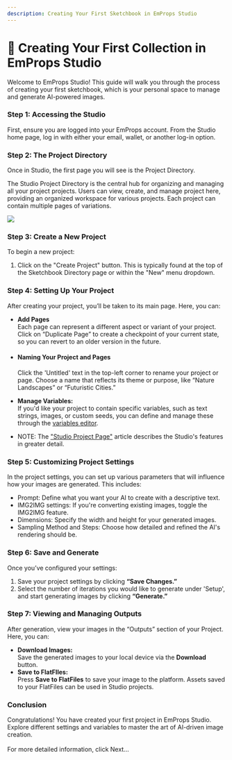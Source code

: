 ```yaml
---
description: Creating Your First Sketchbook in EmProps Studio
---
```


# 🐣 Creating Your First Collection in EmProps Studio

Welcome to EmProps Studio! This guide will walk you through the process of creating your first sketchbook, which is your personal space to manage and generate AI-powered images.

### Step 1: Accessing the Studio <a href="#h_ca54d44df8" id="h_ca54d44df8"></a>

First, ensure you are logged into your EmProps account. From the Studio home page, log in with either your email, wallet, or another log-in option.

### Step 2: The Project Directory <a href="#h_256bc28cd0" id="h_256bc28cd0"></a>

Once in Studio, the first page you will see is the Project Directory.

The Studio Project Directory is the central hub for organizing and managing all your project projects. Users can view, create, and manage project here, providing an organized workspace for various projects. Each project can contain multiple pages of variations.

[![](https://downloads.intercomcdn.com/i/o/1054690564/ef52cec4bcd391b53f4c6fb9/image.png?expires=1716564600\&signature=7463e4d26d0ce917b7662801b05d1214ea6ea6808bac151bdbf5084325e2b5d1)](https://downloads.intercomcdn.com/i/o/1054690564/ef52cec4bcd391b53f4c6fb9/image.png?expires=1716564600\&signature=7463e4d26d0ce917b7662801b05d1214ea6ea6808bac151bdbf5084325e2b5d1)

### Step 3: Create a New Project <a href="#h_14a241ad40" id="h_14a241ad40"></a>

To begin a new project:

1. Click on the "Create Project" button. This is typically found at the top of the Sketchbook Directory page or within the "New" menu dropdown.

### Step 4: Setting Up Your Project <a href="#h_cd65f60373" id="h_cd65f60373"></a>

After creating your project, you’ll be taken to its main page. Here, you can:

* **Add Pages**\
  Each page can represent a different aspect or variant of your project. Click on “Duplicate Page” to create a checkpoint of your current state, so you can revert to an older version in the future.
*   #### Naming Your Project and Pages

    Click the 'Untitled' text in the top-left corner to rename your project or page. Choose a name that reflects its theme or purpose, like “Nature Landscapes” or “Futuristic Cities.”
* **Manage Variables:**\
  If you'd like your project to contain specific variables, such as text strings, images, or custom seeds, you can define and manage these through the [variables editor](using-variables-in-emprops-studio.md).
* NOTE: The ["Studio Project Page"](studio-project-page.md) article describes the Studio's features in greater detail.

### Step 5: Customizing Project Settings <a href="#h_175ca24d6c" id="h_175ca24d6c"></a>

In the project settings, you can set up various parameters that will influence how your images are generated. This includes:

* Prompt: Define what you want your AI to create with a descriptive text.
* IMG2IMG settings: If you're converting existing images, toggle the IMG2IMG feature.
* Dimensions: Specify the width and height for your generated images.
* Sampling Method and Steps: Choose how detailed and refined the AI's rendering should be.

### Step 6: Save and Generate <a href="#h_72d38b5528" id="h_72d38b5528"></a>

Once you’ve configured your settings:

1. Save your project settings by clicking **“Save Changes.”**
2. Select the number of iterations you would like to generate under 'Setup', and start generating images by clicking **“Generate.”**

### Step 7: Viewing and Managing Outputs <a href="#h_c8b32ffddb" id="h_c8b32ffddb"></a>

After generation, view your images in the “Outputs” section of your Project. Here, you can:

* **Download Images:** \
  Save the generated images to your local device via the **Download** button.
* **Save to FlatFIles:**\
  Press **Save to FlatFiles** to save your image to the platform. Assets saved to your FlatFiles can be used in Studio projects.

### Conclusion <a href="#h_8fbf68b074" id="h_8fbf68b074"></a>

Congratulations! You have created your first project in EmProps Studio. Explore different settings and variables to master the art of AI-driven image creation. \
\
For more detailed information, click Next...
